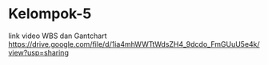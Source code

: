 # Kelompok-5
link video WBS dan Gantchart 
https://drive.google.com/file/d/1ia4mhWWTtWdsZH4_9dcdo_FmGUuU5e4k/view?usp=sharing
